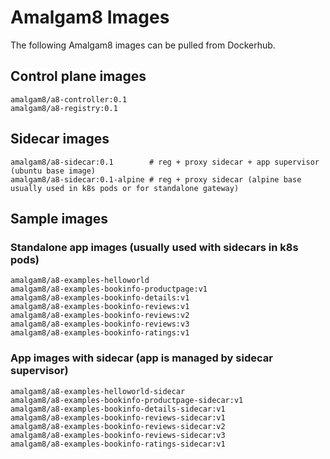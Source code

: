 # Amalgam8 Images

The following Amalgam8 images can be pulled from Dockerhub.

## Control plane images

```
amalgam8/a8-controller:0.1
amalgam8/a8-registry:0.1
```

## Sidecar images

```
amalgam8/a8-sidecar:0.1        # reg + proxy sidecar + app supervisor (ubuntu base image)
amalgam8/a8-sidecar:0.1-alpine # reg + proxy sidecar (alpine base usually used in k8s pods or for standalone gateway)
```

## Sample images

### Standalone app images (usually used with sidecars in k8s pods)

```
amalgam8/a8-examples-helloworld
amalgam8/a8-examples-bookinfo-productpage:v1
amalgam8/a8-examples-bookinfo-details:v1
amalgam8/a8-examples-bookinfo-reviews:v1
amalgam8/a8-examples-bookinfo-reviews:v2
amalgam8/a8-examples-bookinfo-reviews:v3
amalgam8/a8-examples-bookinfo-ratings:v1
```

### App images with sidecar (app is managed by sidecar supervisor)

```
amalgam8/a8-examples-helloworld-sidecar
amalgam8/a8-examples-bookinfo-productpage-sidecar:v1
amalgam8/a8-examples-bookinfo-details-sidecar:v1
amalgam8/a8-examples-bookinfo-reviews-sidecar:v1
amalgam8/a8-examples-bookinfo-reviews-sidecar:v2
amalgam8/a8-examples-bookinfo-reviews-sidecar:v3
amalgam8/a8-examples-bookinfo-ratings-sidecar:v1
```